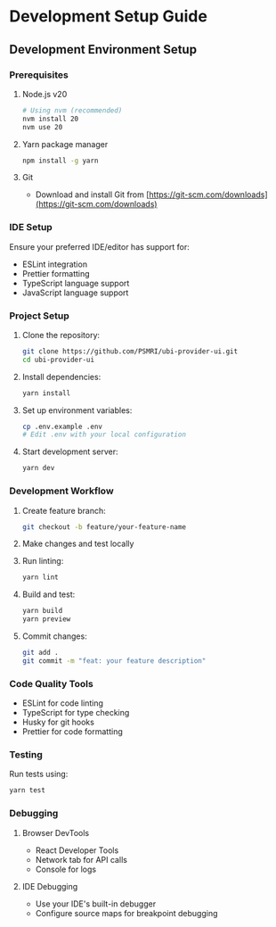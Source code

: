 # Development Setup Guide

## Development Environment Setup

### Prerequisites

1. Node.js v20
   ```bash
   # Using nvm (recommended)
   nvm install 20
   nvm use 20
   ```

2. Yarn package manager
   ```bash
   npm install -g yarn
   ```

3. Git
   - Download and install Git from [https://git-scm.com/downloads](https://git-scm.com/downloads)

### IDE Setup

Ensure your preferred IDE/editor has support for:
- ESLint integration
- Prettier formatting
- TypeScript language support
- JavaScript language support

### Project Setup

1. Clone the repository:
   ```bash
   git clone https://github.com/PSMRI/ubi-provider-ui.git
   cd ubi-provider-ui
   ```

2. Install dependencies:
   ```bash
   yarn install
   ```

3. Set up environment variables:
   ```bash
   cp .env.example .env
   # Edit .env with your local configuration
   ```

4. Start development server:
   ```bash
   yarn dev
   ```

### Development Workflow

1. Create feature branch:
   ```bash
   git checkout -b feature/your-feature-name
   ```

2. Make changes and test locally

3. Run linting:
   ```bash
   yarn lint
   ```

4. Build and test:
   ```bash
   yarn build
   yarn preview
   ```

5. Commit changes:
   ```bash
   git add .
   git commit -m "feat: your feature description"
   ```

### Code Quality Tools

- ESLint for code linting
- TypeScript for type checking
- Husky for git hooks
- Prettier for code formatting

### Testing

Run tests using:
```bash
yarn test
```

### Debugging

1. Browser DevTools
   - React Developer Tools
   - Network tab for API calls
   - Console for logs

2. IDE Debugging
   - Use your IDE's built-in debugger
   - Configure source maps for breakpoint debugging
